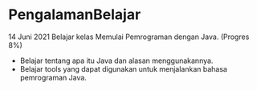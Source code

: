 # PengalamanBelajar

14 Juni 2021
Belajar kelas Memulai Pemrograman dengan Java. (Progres 8%)
  * Belajar tentang apa itu Java dan alasan menggunakannya.
  * Belajar tools yang dapat digunakan untuk menjalankan bahasa pemrograman Java.

